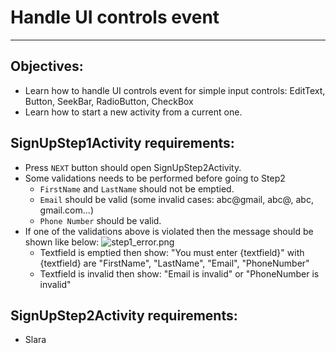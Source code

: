 # Handle UI controls event
------
## Objectives: 
* Learn how to handle UI controls event for simple input controls: EditText, Button, SeekBar, RadioButton, CheckBox
* Learn how to start a new activity from a current one.

## SignUpStep1Activity requirements: 
* Press `NEXT` button should open SignUpStep2Activity.
* Some validations needs to be performed before going to Step2
    + `FirstName` and `LastName` should not be emptied.
    + `Email` should be valid (some invalid cases: abc@gmail, abc@, abc, gmail.com...)
    + `Phone Number` should be valid.
* If one of the validations above is violated then the message should be shown like below:
![step1_error.png](https://bitbucket.org/repo/AARp7y/images/146767099-step1_error.png)
    + Textfield is emptied then show: "You must enter {textfield}" with {textfield} are "FirstName", "LastName", "Email", "PhoneNumber"
    + Textfield is invalid then show: "Email is invalid" or "PhoneNumber is invalid"

## SignUpStep2Activity requirements:
* Slara

